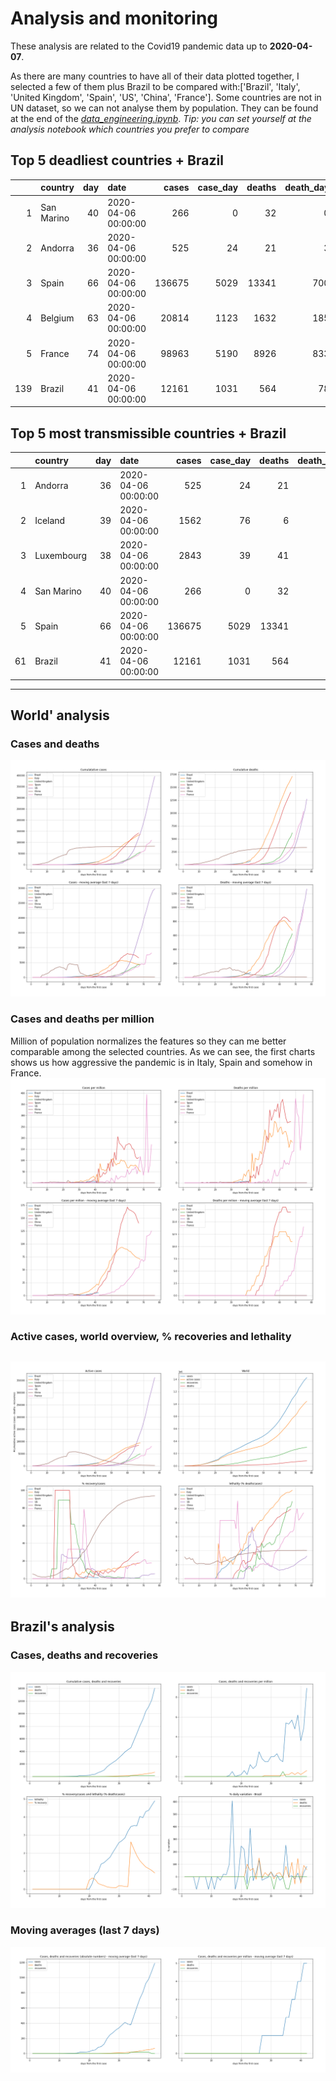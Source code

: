 # **Analysis and monitoring**
These analysis are related to the Covid19 pandemic data up to **2020-04-07**.

As there are many countries to have all of their data plotted together, I selected a few of them plus Brazil to be compared with:['Brazil', 'Italy', 'United Kingdom', 'Spain', 'US', 'China', 'France'].
Some countries are not in UN dataset, so we can not analyse them by population. They can be found at the end of the *[data_engineering.ipynb](../data_engineering.ipynb)*.
*Tip: you can set yourself at the analysis notebook which countries you prefer to compare*

## Top 5 deadliest countries + Brazil
|     | country    |   day | date                |   cases |   case_day |   deaths |   death_day |   cases_million |   deaths_million |   avg7_cases_million |   avg7_deaths_million |   avg7_recoveries_million |
|----:|:-----------|------:|:--------------------|--------:|-----------:|---------:|------------:|----------------:|-----------------:|---------------------:|----------------------:|--------------------------:|
|   1 | San Marino |    40 | 2020-04-06 00:00:00 |     266 |          0 |       32 |           0 |             0   |              0   |                  151 |                    29 |                        92 |
|   2 | Andorra    |    36 | 2020-04-06 00:00:00 |     525 |         24 |       21 |           3 |           311.1 |             38.9 |                  287 |                    24 |                        38 |
|   3 | Spain      |    66 | 2020-04-06 00:00:00 |  136675 |       5029 |    13341 |         700 |           107.6 |             15   |                  148 |                    17 |                        72 |
|   4 | Belgium    |    63 | 2020-04-06 00:00:00 |   20814 |       1123 |     1632 |         185 |            97.3 |             16   |                  110 |                    13 |                        30 |
|   5 | France     |    74 | 2020-04-06 00:00:00 |   98963 |       5190 |     8926 |         833 |            79.7 |             12.8 |                  118 |                    12 |                        20 |
| 139 | Brazil     |    41 | 2020-04-06 00:00:00 |   12161 |       1031 |      564 |          78 |             4.9 |              0.4 |                    5 |                     0 |                         0 |


 ## Top 5 most transmissible countries + Brazil
|    | country    |   day | date                |   cases |   case_day |   deaths |   death_day |   cases_million |   deaths_million |   avg7_cases_million |   avg7_deaths_million |   avg7_recoveries_million |
|---:|:-----------|------:|:--------------------|--------:|-----------:|---------:|------------:|----------------:|-----------------:|---------------------:|----------------------:|--------------------------:|
|  1 | Andorra    |    36 | 2020-04-06 00:00:00 |     525 |         24 |       21 |           3 |           311.1 |             38.9 |                  287 |                    24 |                        38 |
|  2 | Iceland    |    39 | 2020-04-06 00:00:00 |    1562 |         76 |        6 |           2 |           224.2 |              5.9 |                  200 |                     1 |                       127 |
|  3 | Luxembourg |    38 | 2020-04-06 00:00:00 |    2843 |         39 |       41 |           5 |            63.3 |              8.1 |                  198 |                     4 |                       106 |
|  4 | San Marino |    40 | 2020-04-06 00:00:00 |     266 |          0 |       32 |           0 |             0   |              0   |                  151 |                    29 |                        92 |
|  5 | Spain      |    66 | 2020-04-06 00:00:00 |  136675 |       5029 |    13341 |         700 |           107.6 |             15   |                  148 |                    17 |                        72 |
| 61 | Brazil     |    41 | 2020-04-06 00:00:00 |   12161 |       1031 |      564 |          78 |             4.9 |              0.4 |                    5 |                     0 |                         0 |
----------------------
## World' analysis
### Cases and deaths
![](world_cases_deaths.png)

 ### Cases and deaths per million
Million of population normalizes the features so they can me better comparable among the selected countries. As we can see, the first charts shows us how aggressive the pandemic is in Italy, Spain and somehow in France.
![](world_cases_deaths_million.png)

 ### Active cases, world overview, % recoveries and lethality
![](world_active_cases_percentages.png)
----------------------
## Brazil's analysis


 ### Cases, deaths and recoveries
![](brazil_number_million_variation.png)

 ### Moving averages (last 7 days)
![](brazil_movingAvg.png)